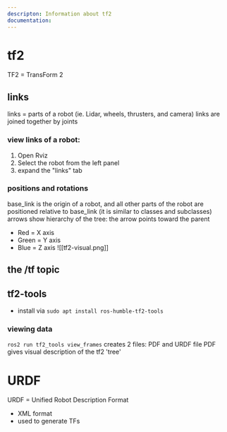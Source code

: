 ```yaml
---
descripton: Information about tf2
documentation: 
---
```

# tf2
TF2 = TransForm 2
## links
links =  parts of a robot (ie. Lidar, wheels, thrusters, and camera)
links are joined together by joints
### view links of a robot:
1. Open Rviz
2. Select the robot from the left panel
3. expand the "links" tab
### positions and rotations
base_link is the origin of a robot, and all other parts of the robot are positioned relative to base_link (it is similar to classes and subclasses)
arrows show hierarchy of the tree: the arrow points toward the parent
- Red = X axis
- Green = Y axis
- Blue = Z axis
![[tf2-visual.png]]

## the /tf topic
## tf2-tools
- install via `sudo apt install ros-humble-tf2-tools`
### viewing data
`ros2 run tf2_tools view_frames`
creates 2 files: PDF and URDF file
PDF gives visual description of the tf2 'tree'

# URDF
URDF = Unified Robot Description Format
- XML format
- used to generate TFs